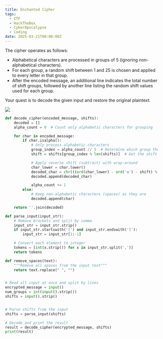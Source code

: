 ```yaml
---
title: Enchanted Cipher
tags:
  - CTF
  - HackTheBox
  - CyberApocalypse
  - Coding
date: 2025-03-21T00:00:00Z
---
```

The cipher operates as follows:

- Alphabetical characters are processed in groups of 5 (ignoring non-alphabetical characters).
- For each group, a random shift between 1 and 25 is chosen and applied to every letter in that group.
- After the encoded message, an additional line indicates the total number of shift groups, followed by another line listing the random shift values used for each group.

Your quest is to decode the given input and restore the original plaintext.

![](Pasted%20image%2020250321210240.png)

```python
def decode_cipher(encoded_message, shifts):
    decoded = []
    alpha_count = 0  # Count only alphabetic characters for grouping

    for char in encoded_message:
        if char.isalpha():
            # Only process alphabetic characters
            group_index = alpha_count // 5  # Determine which group the character belongs to
            shift = shifts[group_index % len(shifts)]  # Get the shift for this group

            # Apply reverse shift (subtract) with wrap-around
            char_lower = char.lower()
            decoded_char = chr(((ord(char_lower) - ord('a') - shift) % 26) + ord('a'))
            decoded.append(decoded_char)

            alpha_count += 1
        else:
            # Keep non-alphabetic characters (spaces) as they are
            decoded.append(char)

    return ''.join(decoded)

def parse_input(input_str):
    # Remove brackets and split by comma
    input_str = input_str.strip()
    if input_str.startswith('[') and input_str.endswith(']'):
        input_str = input_str[1:-1]

    # Convert each element to integer
    tokens = [int(x.strip()) for x in input_str.split(',')]
    return tokens

def remove_spaces(text):
    """Remove all spaces from the input text"""
    return text.replace(" ", "")


# Read all input at once and split by lines
encrypted_message = input()
num_groups = int(input().strip())
shifts = input().strip()


# Parse shifts from the input
shifts = parse_input(shifts)

# Decode and print the result
result = decode_cipher(encrypted_message, shifts)
print(result)
```

